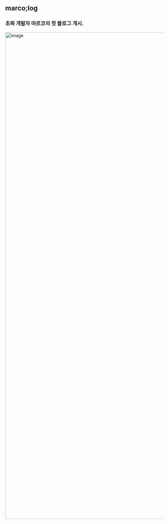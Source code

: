 ## marco;log

### 초짜 개발자 마르코의 첫 블로그 개시.

<img width="1552" alt="image" src="https://user-images.githubusercontent.com/12066892/71321118-84fec580-24f8-11ea-9787-b02fe33b384e.png">